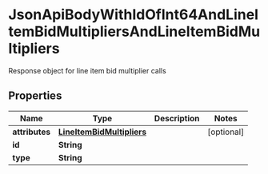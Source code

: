 

# JsonApiBodyWithIdOfInt64AndLineItemBidMultipliersAndLineItemBidMultipliers

Response object for line item bid multiplier calls

## Properties

| Name | Type | Description | Notes |
|------------ | ------------- | ------------- | -------------|
|**attributes** | [**LineItemBidMultipliers**](LineItemBidMultipliers.md) |  |  [optional] |
|**id** | **String** |  |  |
|**type** | **String** |  |  |



